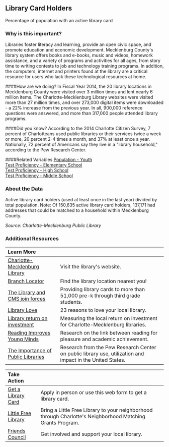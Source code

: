 ## Library Card Holders
Percentage of population with an active library card

### Why is this important?
Libraries foster literacy and learning, provide an open civic space, and promote education and economic development. Mecklenburg County's library system offers books and e-books, music and videos, homework assistance, and a variety of programs and activities for all ages, from story time to writing contests to job and technology training programs. In addition, the computers, internet and printers found at the library are a critical resource for users who lack these technological resources at home.

####How are we doing?
In Fiscal Year 2014, the 20 library locations in Mecklenburg County were visited over 3 million times and lent nearly 6 million items. The Charlotte-Mecklenburg Library websites were visited more than 27 million times, and over 273,000 digital items were downloaded - a 22% increase from the previous year. In all, 900,000 reference questions were answered, and more than 317,000 people attended library programs.  

####Did you know?
According to the 2014 Charlotte Citizen Survey, 7 percent of Charlotteans used public libraries or their services twice a week or more, 20 percent 2-4 times a month, and 37% at least once a year. Nationally, 72 percent of Americans say they live in a "library household," according to the Pew Research Center.   

####Related Variables
<a href="javascript:void(0)" onclick="model.metricId = 'm12'">Population - Youth</a>  
<a href="javascript:void(0)" onclick="model.metricId = 'm62'">Test Proficiency - Elementary School</a>  
<a href="javascript:void(0)" onclick="model.metricId = 'm64'">Test Proficiency - High School</a>  
<a href="javascript:void(0)" onclick="model.metricId = 'm63'">Test Proficiency - Middle School</a>  

### About the Data 
Active library card holders (used at least once in the last year) divided by total population. Note: Of 150,635 active library card holders, 137,171 had addresses that could be matched to a household within Mecklenburg County.

_Source: Charlotte-Mecklenburg Public Library_

### Additional Resources
|Learn More |     |
|:- |:- |
|[Charlotte-Mecklenburg Library](http://www.cmlibrary.org/)| Visit the library's website.
|[Branch Locator](http://www.cmlibrary.org/Locations/branchmap.asp) | Find the library location nearest you! 
|[The Library and CMS join forces](http://www.cmlibrary.org/about_us/info.asp?id=78)| Providing library cards to more than 51,000 pre-k through third grade students.
|[Library Love](http://publiclibrariesonline.org/2013/04/community-centered-23-reasons-why-your-library-is-the-most-important-place-in-town/)| 23 reasons to love your local library.
|[Library return on investment](http://ui.uncc.edu/story/measuring-return-investment)| Measuring the local return on investment for Charlotte-Mecklenburg libraries.
|[Reading Improves Young Minds](http://www.theguardian.com/books/booksblog/2013/sep/16/reading-improves-childrens-brains)| Research on the link between reading for pleasure and academic achievement.
|[The Importance of Public Libraries](http://libraries.pewinternet.org/2013/12/11/libraries-in-communities/)| Research from the Pew Research Center on public library use, utilization and impact in the United States.

|Take Action |     |
|:- |:- |
|[Get a Library Card](http://www.cmlibrary.org/catalog/getcard.asp) |Apply in person or use this web form to get a library card.
|[Little Free Library](http://charmeck.org/city/charlotte/nbs/communityengagement/nmg/pages/lfl.aspx)| Bring a Little Free Library to your neighborhood through Charlotte's Neighborhood Matching Grants Program.
|[Friends Council](http://foundation.cmlibrary.org/content/friends-council)| Get involved and support your local library.
